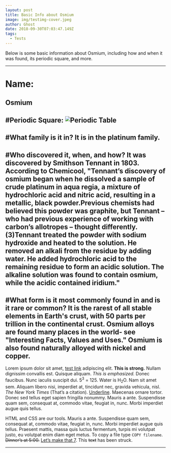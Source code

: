 ```yaml
---
layout: post
title: Basic Info about Osmium
image: img/testimg-cover.jpeg
author: Ghost
date: 2018-09-30T07:03:47.149Z
tags: 
  - Tests
---
```


Below is some basic information about Osmium, including how and when it was found, its periodic square, and more. 

---

# Name:
Osmium
---
#Periodic Square:
<img src="https://i.imgur.com/UPxmcjj.jpg" alt="Periodic Table"/>
---
#What family is it in?
It is in the platinum family.
---
#Who discovered it, when, and how?
It was discovered by Smithson Tennant in 1803. According to Chemicool, "Tennant’s discovery of osmium began when he dissolved a sample of crude platinum in aqua regia, a mixture of hydrochloric acid and nitric acid, resulting in a metallic, black powder.Previous chemists had believed this powder was graphite, but Tennant – who had previous experience of working with carbon’s allotropes – thought differently. (3)Tennant treated the powder with sodium hydroxide and heated to the solution. He removed an alkali from the residue by adding water. He added hydrochloric acid to the remaining residue to form an acidic solution. The alkaline solution was found to contain osmium, while the acidic contained iridium." 
---
#What form is it most commonly found in and is it rare or common?
It is the rarest of all stable elements in Earth's crust, with 50 parts per trillion in the continental crust. Osmium alloys are found many places in the world- see "Interesting Facts, Values and Uses." Osmium is also found naturally alloyed with nickel and copper.
---

Lorem ipsum dolor sit amet, [test link]() adipiscing elit. **This is strong.** Nullam dignissim convallis est. Quisque aliquam. _This is emphasized._ Donec faucibus. Nunc iaculis suscipit dui. 5<sup>3</sup> = 125. Water is H<sub>2</sub>O. Nam sit amet sem. Aliquam libero nisi, imperdiet at, tincidunt nec, gravida vehicula, nisl. <cite>The New York Times</cite> (That’s a citation). <span style="text-decoration:underline;">Underline</span>. Maecenas ornare tortor. Donec sed tellus eget sapien fringilla nonummy. Mauris a ante. Suspendisse quam sem, consequat at, commodo vitae, feugiat in, nunc. Morbi imperdiet augue quis tellus.

HTML and CSS are our tools. Mauris a ante. Suspendisse quam sem, consequat at, commodo vitae, feugiat in, nunc. Morbi imperdiet augue quis tellus. Praesent mattis, massa quis luctus fermentum, turpis mi volutpat justo, eu volutpat enim diam eget metus. To copy a file type `COPY filename`. <del>Dinner’s at 5:00.</del> <span style="text-decoration:underline;">Let’s make that 7</span>. This <del>text</del> has been struck.

---
